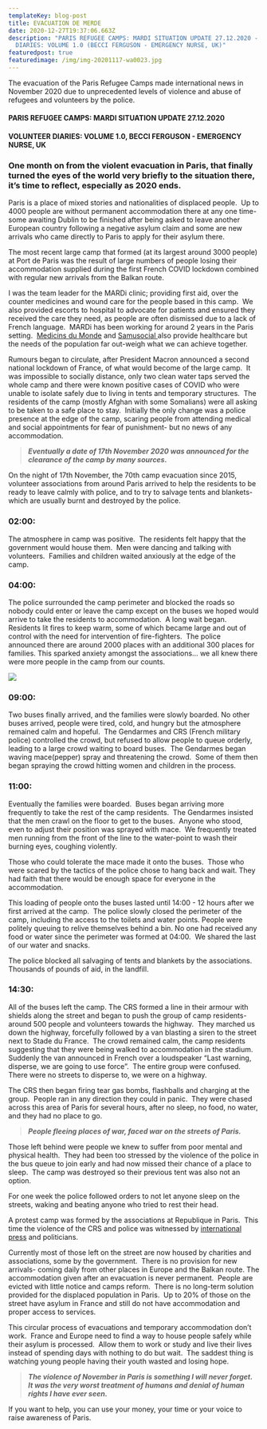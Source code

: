 ```yaml
---
templateKey: blog-post
title: EVACUATION DE MERDE
date: 2020-12-27T19:37:06.663Z
description: "PARIS REFUGEE CAMPS: MARDI SITUATION UPDATE 27.12.2020 - VOLUNTEER
  DIARIES: VOLUME 1.0 (BECCI FERGUSON - EMERGENCY NURSE, UK)"
featuredpost: true
featuredimage: /img/img-20201117-wa0023.jpg
---
```

The evacuation of the Paris Refugee Camps made international news in November 2020 due to unprecedented levels of violence and abuse of refugees and volunteers by the police. 

#### PARIS REFUGEE CAMPS: MARDI SITUATION UPDATE 27.12.2020

#### VOLUNTEER DIARIES: VOLUME 1.0, BECCI FERGUSON - EMERGENCY NURSE, UK

### One month on from the violent evacuation in Paris, that finally turned the eyes of the world very briefly to the situation there, it’s time to reflect, especially as 2020 ends.

Paris is a place of mixed stories and nationalities of displaced people.  Up to 4000 people are without permanent accommodation there at any one time- some awaiting Dublin to be finished after being asked to leave another European country following a negative asylum claim and some are new arrivals who came directly to Paris to apply for their asylum there.

The most recent large camp that formed (at its largest around 3000 people) at Port de Paris was the result of large numbers of people losing their accommodation supplied during the first French COVID lockdown combined with regular new arrivals from the Balkan route.

I was the team leader for the MARDi clinic; providing first aid, over the counter medicines and wound care for the people based in this camp.  We also provided escorts to hospital to advocate for patients and ensured they received the care they need, as people are often dismissed due to a lack of French language.  MARDi has been working for around 2 years in the Paris setting.  [Medicins du Monde](https://www.medecinsdumonde.org/fr/contact/ile-de-france) and [Samusocial ](https://www.samusocial.paris/)also provide healthcare but the needs of the population far out-weigh what we can achieve together.

Rumours began to circulate, after President Macron announced a second national lockdown of France, of what would become of the large camp.  It was impossible to socially distance, only two clean water taps served the whole camp and there were known positive cases of COVID who were unable to isolate safely due to living in tents and temporary structures.  The residents of the camp (mostly Afghan with some Somalians) were all asking to be taken to a safe place to stay.  Initially the only change was a police presence at the edge of the camp, scaring people from attending medical and social appointments for fear of punishment- but no news of any accommodation.

> ***Eventually a date of 17th November 2020 was announced for the clearance of the camp by many sources.***

On the night of 17th November, the 70th camp evacuation since 2015, volunteer associations from around Paris arrived to help the residents to be ready to leave calmly with police, and to try to salvage tents and blankets- which are usually burnt and destroyed by the police.

### 02:00:

The atmosphere in camp was positive.  The residents felt happy that the government would house them.  Men were dancing and talking with volunteers.  Families and children waited anxiously at the edge of the camp.  

### 04:00:

The police surrounded the camp perimeter and blocked the roads so nobody could enter or leave the camp except on the buses we hoped would arrive to take the residents to accommodation.  A long wait began.  Residents lit fires to keep warm, some of which became large and out of control with the need for intervention of fire-fighters.  The police announced there are around 2000 places with an additional 300 places for families. This sparked anxiety amongst the associations… we all knew there were more people in the camp from our counts.

![](/img/img-20201117-wa0023.jpg)

### 09:00:

Two buses finally arrived, and the families were slowly boarded. No other buses arrived, people were tired, cold, and hungry but the atmosphere remained calm and hopeful.  The Gendarmes and CRS (French military police) controlled the crowd, but refused to allow people to queue orderly, leading to a large crowd waiting to board buses.  The Gendarmes began waving mace(pepper) spray and threatening the crowd.  Some of them then began spraying the crowd hitting women and children in the process.

### 11:00:

Eventually the families were boarded.  Buses began arriving more frequently to take the rest of the camp residents.  The Gendarmes insisted that the men crawl on the floor to get to the buses.  Anyone who stood, even to adjust their position was sprayed with mace.  We frequently treated men running from the front of the line to the water-point to wash their burning eyes, coughing violently.

Those who could tolerate the mace made it onto the buses.  Those who were scared by the tactics of the police chose to hang back and wait. They had faith that there would be enough space for everyone in the accommodation.

This loading of people onto the buses lasted until 14:00 - 12 hours after we first arrived at the camp.  The police slowly closed the perimeter of the camp, including the access to the toilets and water points. People were politely queuing to relive themselves behind a bin. No one had received any food or water since the perimeter was formed at 04:00.  We shared the last of our water and snacks. 

The police blocked all salvaging of tents and blankets by the associations.  Thousands of pounds of aid, in the landfill.

### 14:30:

All of the buses left the camp. The CRS formed a line in their armour with shields along the street and began to push the group of camp residents- around 500 people and volunteers towards the highway.  They marched us down the highway, forcefully followed by a van blasting a siren to the street next to Stade du France.  The crowd remained calm, the camp residents suggesting that they were being walked to accommodation in the stadium.  Suddenly the van announced in French over a loudspeaker “Last warning, disperse, we are going to use force”.  The entire group were confused.  There were no streets to disperse to, we were on a highway.

The CRS then began firing tear gas bombs, flashballs and charging at the group.  People ran in any direction they could in panic.  They were chased across this area of Paris for several hours, after no sleep, no food, no water, and they had no place to go.

> ***People fleeing places of war, faced war on the streets of Paris.***  

Those left behind were people we knew to suffer from poor mental and physical health.  They had been too stressed by the violence of the police in the bus queue to join early and had now missed their chance of a place to sleep.  The camp was destroyed so their previous tent was also not an option.

For one week the police followed orders to not let anyone sleep on the streets, waking and beating anyone who tried to rest their head.

A protest camp was formed by the associations at Republique in Paris.  This time the violence of the CRS and police was witnessed by [international press](https://www.theguardian.com/world/2020/nov/24/french-minister-calls-images-of-police-breaking-up-refugee-camp-shocking) and politicians. 

Currently most of those left on the street are now housed by charities and associations, some by the government.  There is no provision for new arrivals- coming daily from other places in Europe and the Balkan route. The accommodation given after an evacuation is never permanent.  People are evicted with little notice and camps reform.  There is no long-term solution provided for the displaced population in Paris.  Up to 20% of those on the street have asylum in France and still do not have accommodation and proper access to services.

This circular process of evacuations and temporary accommodation don’t work.  France and Europe need to find a way to house people safely while their asylum is processed.  Allow them to work or study and live their lives instead of spending days with nothing to do but wait.  The saddest thing is watching young people having their youth wasted and losing hope.  

> ***The violence of November in Paris is something I will never forget.  It was the very worst treatment of humans and denial of human rights I have ever seen.***

If you want to help, you can use your money, your time or your voice to raise awareness of Paris.